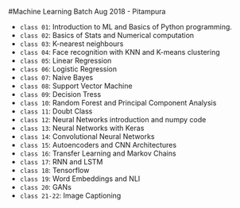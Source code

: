 #Machine Learning Batch Aug 2018 - Pitampura

- `class 01`: Introduction to ML and Basics of Python programming.
- `class 02`: Basics of Stats and Numerical computation
- `class 03`: K-nearest neighbours
- `class 04`: Face recognition with KNN and K-means clustering
- `class 05`: Linear Regression
- `class 06`: Logistic Regression
- `class 07`: Naive Bayes
- `class 08`: Support Vector Machine
- `class 09`: Decision Tress
- `class 10`: Random Forest and Principal Component Analysis 
- `class 11`: Doubt Class
- `class 12`: Neural Networks introduction and numpy code
- `class 13`: Neural Networks with Keras
- `class 14`: Convolutional Neural Networks
- `class 15`: Autoencoders and CNN Architectures
- `class 16`: Transfer Learning and Markov Chains
- `class 17`: RNN and LSTM
- `class 18`: Tensorflow
- `class 19`: Word Embeddings and NLI
- `class 20`: GANs
- `class 21-22`: Image Captioning

